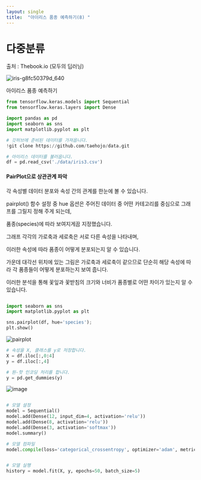 ```yaml
---
layout: single
title:  "아이리스 품종 예측하기(8) "
---
```


# 다중분류

출처 : Thebook.io (모두의 딥러닝)



![iris-g8fc50379d_640](https://github.com/jasminherb/jasminherb.github.io/assets/133365586/dd20737f-94eb-4610-95d1-268879b3517c)



아이리스 품종 예측하기


```python
from tensorflow.keras.models import Sequential
from tensorflow.keras.layers import Dense

import pandas as pd
import seaborn as sns
import matplotlib.pyplot as plt

# 깃허브에 준비된 데이터를 가져옵니다.
!git clone https://github.com/taehojo/data.git

# 아이리스 데이터를 불러옵니다.
df = pd.read_csv('./data/iris3.csv')
```


#### PairPlot으로 상관관계 파악

각 속성별 데이터 분포와 속성 간의 관계를 한눈에 볼 수 있습니다. 

pairplot() 함수 설정 중 hue 옵션은 주어진 데이터 중 어떤 카테고리를 중심으로 그래프를 그릴지 정해 주게 되는데,

품종(species)에 따라 보여지게끔 지정했습니다. 

그래프 각각의 가로축과 세로축은 서로 다른 속성을 나타내며, 

이러한 속성에 따라 품종이 어떻게 분포되는지 알 수 있습니다. 

가운데 대각선 위치에 있는 그림은 가로축과 세로축이 같으므로 단순히 해당 속성에 따라 각 품종들이 어떻게 분포하는지 보여 줍니다. 

이러한 분석을 통해 꽃잎과 꽃받침의 크기와 너비가 품종별로 어떤 차이가 있는지 알 수 있습니다.

```python

import seaborn as sns
import matplotlib.pyplot as plt

sns.pairplot(df, hue='species'); 
plt.show()

```

![pairplot](https://github.com/jasminherb/jasminherb.github.io/assets/133365586/e7d6951d-2796-48f3-b801-c3699b70f7d1)




```python
# 속성을 X, 클래스를 y로 저장합니다.
X = df.iloc[:,0:4]
y = df.iloc[:,4]

# 원-핫 인코딩 처리를 합니다.
y = pd.get_dummies(y)
```
![image](https://github.com/jasminherb/jasminherb.github.io/assets/133365586/5544af2a-5029-487d-9496-a3e604ca31d0)



```python

# 모델 설정
model = Sequential()
model.add(Dense(12, input_dim=4, activation='relu'))
model.add(Dense(8, activation='relu'))
model.add(Dense(3, activation='softmax'))
model.summary()

# 모델 컴파일
model.compile(loss='categorical_crossentropy', optimizer='adam', metrics=['accuracy'])


# 모델 실행
history = model.fit(X, y, epochs=50, batch_size=5)

```
